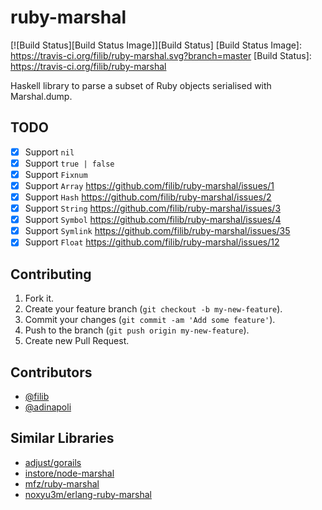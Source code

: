 # ruby-marshal

[![Build Status][Build Status Image]][Build Status]
[Build Status Image]: https://travis-ci.org/filib/ruby-marshal.svg?branch=master
[Build Status]: https://travis-ci.org/filib/ruby-marshal

Haskell library to parse a subset of Ruby objects serialised with Marshal.dump.

## TODO

- [x] Support `nil`
- [x] Support `true | false`
- [x] Support `Fixnum`
- [x] Support `Array` https://github.com/filib/ruby-marshal/issues/1
- [x] Support `Hash` https://github.com/filib/ruby-marshal/issues/2
- [x] Support `String` https://github.com/filib/ruby-marshal/issues/3
- [x] Support `Symbol` https://github.com/filib/ruby-marshal/issues/4
- [x] Support `Symlink` https://github.com/filib/ruby-marshal/issues/35
- [x] Support `Float` https://github.com/filib/ruby-marshal/issues/12

## Contributing

1. Fork it.
2. Create your feature branch (`git checkout -b my-new-feature`).
3. Commit your changes (`git commit -am 'Add some feature'`).
4. Push to the branch (`git push origin my-new-feature`).
5. Create new Pull Request.

## Contributors

- [@filib](https://github.com/filib)
- [@adinapoli](https://github.com/adinapoli)

## Similar Libraries

- [adjust/gorails](https://github.com/adjust/gorails)
- [instore/node-marshal](https://github.com/instore/node-marshal)
- [mfz/ruby-marshal](https://code.google.com/p/mfz-ruby-marshal)
- [noxyu3m/erlang-ruby-marshal](https://github.com/noxyu3m/erlang-ruby-marshal)
